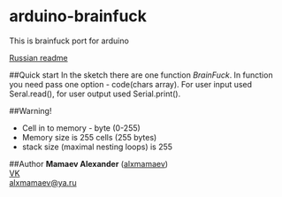 # arduino-brainfuck
This is brainfuck port for arduino

[Russian readme](/README_RU.md)

##Quick start
In the sketch there are one function *BrainFuck*. In function you need pass one option - code(chars array). For user input used Seral.read(), for user output used Serial.print().

##Warning!
* Cell in to memory - byte (0-255)
* Memory size is 255 cells (255 bytes)
* stack size (maximal nesting loops) is 255

##Author
**Mamaev Alexander** ([alxmamaev](https://alxmamaev.github.io/))
<br>[VK](https://new.vk.com/alxmamaev)
<br>alxmamaev@ya.ru
